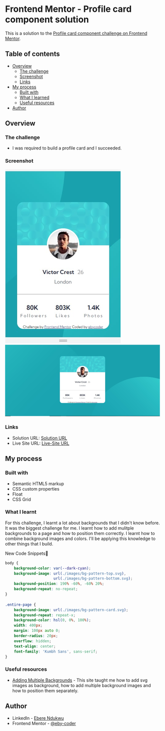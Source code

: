 # Frontend Mentor - Profile card component solution

This is a solution to the [Profile card component challenge on Frontend Mentor](https://www.frontendmentor.io/challenges/profile-card-component-cfArpWshJ).  

## Table of contents

- [Overview](#overview)
  - [The challenge](#the-challenge)
  - [Screenshot](#screenshot)
  - [Links](#links)
- [My process](#my-process)
  - [Built with](#built-with)
  - [What I learned](#what-i-learned)
  - [Useful resources](#useful-resources)
- [Author](#author)

## Overview

### The challenge

- I was required to build a profile card and I succeeded.

### Screenshot

![](./images/mobile-view.jpg)
![](./images/desktop-view.jpg)


### Links

- Solution URL: [Solution URL](https://github.com/eby-coder/Genius-orange.git)
- Live Site URL: [Live-Site URL](https://eby-coder.github.io/Genius-orange/)

## My process

### Built with

- Semantic HTML5 markup
- CSS custom properties
- Float
- CSS Grid

### What I learnt

For this challenge, I learnt a lot about backgrounds that I didn't know before. It was the biggest challenge for me. I learnt how to add mulitple backgrounds to a page and how to position them correctly. I learnt how to combine background images and colors. I'll be applying this knowledge to other things that I build.

New Code Snippets🎉

```css
body {
    background-color: var(--dark-cyan);
    background-image: url(./images/bg-pattern-top.svg),
                      url(./images/bg-pattern-bottom.svg);
    background-position: 190% -60%, -60% 20%;
    background-repeat: no-repeat;
}

.entire-page {
    background-image: url(./images/bg-pattern-card.svg);
    background-repeat: repeat-x;
    background-color: hsl(0, 0%, 100%);
    width: 400px;
    margin: 100px auto 0;
    border-radius: 20px;
    overflow: hidden;
    text-align: center;
    font-family: 'Kumbh Sans', sans-serif;
}
```

### Useful resources

- [Adding Multiple Backgrounds](https://www.svgbackgrounds.com/how-to-add-svgs-with-css-background-image/) - This site taught me how to add svg images as background, how to add multiple background images and how to position them separately.

## Author

- LinkedIn - [Ebere Ndukwu](https://www.linkedin.com/in/ebere-ndukwu-584722249/)
- Frontend Mentor - [@eby-coder](https://www.frontendmentor.io/profile/eby-coder)
